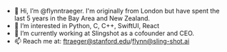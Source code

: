 - 👋 Hi, I’m @flynntraeger. I'm originally from London but have spent the last 5 years in 
    the Bay Area and New Zealand.
- 👀 I’m interested in Python, C, C++, SwiftUI, React
- 🌱 I’m currently working at Slingshot as a cofounder and CEO.
- 📫 Reach me at: ftraeger@stanford.edu/flynn@sling-shot.ai

<!---
flynntraeger/flynntraeger is a ✨ special ✨ repository because its `README.md` (this file) appears on your GitHub profile.
You can click the Preview link to take a look at your changes.
--->
